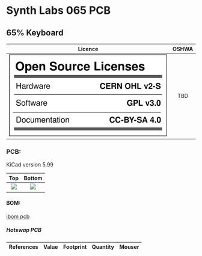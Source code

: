 # Synth Labs 065 PCB
## 65% Keyboard

Licence | OSHWA
:-------------------------:|:-------------------------:
![](https://github.com/0xCB-dev/sl-065-pcb/blob/main/LICENSE.svg) | TBD

### PCB:
KiCad version 5.99

Top | Bottom
:-------------------------:|:-------------------------:
![](https://github.com/0xCB-dev/SL-065-PCB/blob/main/rev1.0/pcb-hotswap.top.png)  |  ![](https://github.com/0xCB-dev/SL-065-PCB/blob/main/rev1.0/pcb-hotswap.bottom.png)

#### BOM:


[ibom pcb](https://files.0xcb.dev/0xCB/SL-065-PCB/pcb.html)



##### Hotswap PCB

| References                             | Value        | Footprint                                       | Quantity | Mouser                                                                                                              |
|----------------------------------------|--------------|-------------------------------------------------|----------|---------------------------------------------------------------------------------------------------------------------|

